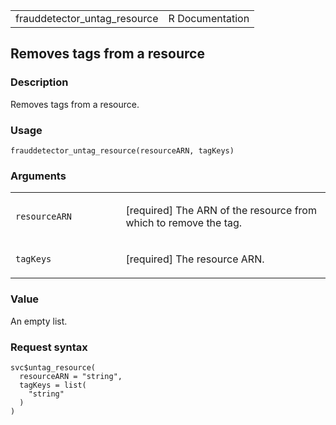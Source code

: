 <table style="width: 100%;">
<tbody>
<tr class="odd">
<td>frauddetector_untag_resource</td>
<td style="text-align: right;">R Documentation</td>
</tr>
</tbody>
</table>

## Removes tags from a resource

### Description

Removes tags from a resource.

### Usage

    frauddetector_untag_resource(resourceARN, tagKeys)

### Arguments

<table>
<colgroup>
<col style="width: 35%" />
<col style="width: 65%" />
</colgroup>
<tbody>
<tr class="odd">
<td><code
id="frauddetector_untag_resource_:_resourceARN">resourceARN</code></td>
<td><p>[required] The ARN of the resource from which to remove the
tag.</p></td>
</tr>
<tr class="even">
<td><code
id="frauddetector_untag_resource_:_tagKeys">tagKeys</code></td>
<td><p>[required] The resource ARN.</p></td>
</tr>
</tbody>
</table>

### Value

An empty list.

### Request syntax

    svc$untag_resource(
      resourceARN = "string",
      tagKeys = list(
        "string"
      )
    )

